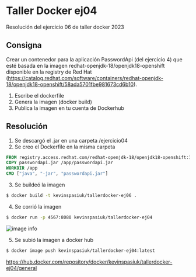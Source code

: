 # Taller Docker ej04

Resolución del ejercicio 06 de taller docker 2023

## Consigna

Crear un contenedor para la aplicación PasswordApi (del ejercicio 4) que esté basada en la imagen redhat-openjdk-18/openjdk18-openshift
disponible en la registry de Red Hat (https://catalog.redhat.com/software/containers/redhat-openjdk-18/openjdk18-openshift/58ada5701fbe981673cd6b10).


1. Escribe el dockerfile
2. Genera la imagen (docker build)
3. Publica la imagen en tu cuenta de Dockerhub


## Resolución

1. Se descargó el .jar en una carpeta /ejercicio04
2. Se creo el Dockerfile en la misma carpeta 

```Dockerfile
FROM registry.access.redhat.com/redhat-openjdk-18/openjdk18-openshift:1.15-7
COPY passwordapi.jar /app/passwordapi.jar
WORKDIR /app
CMD ["java", "-jar", "passwordapi.jar"]
```
3. Se buildeó la imagen

```bash
$ docker build -t kevinspasiuk/tallerdocker-ej06 .
```

4. Se corrió la imagen

```bash
$ docker run -p 4567:8080 kevinspasiuk/tallerdocker-ej04
```
![image info](./img/ejercicio04.PNG)

5.  Se subió la imagen a docker hub 

```bash
$ docker image push kevinspasiuk/tallerdocker-ej04:latest
```

https://hub.docker.com/repository/docker/kevinspasiuk/tallerdocker-ej04/general
